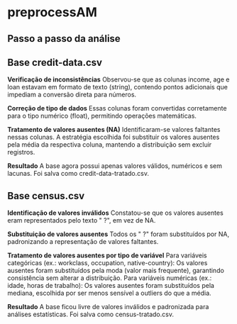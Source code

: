 # preprocessAM

## Passo a passo da análise

## Base credit-data.csv

**Verificação de inconsistências**
Observou-se que as colunas income, age e loan estavam em formato de texto (string), contendo pontos adicionais que impediam a conversão direta para números.

**Correção de tipo de dados**
Essas colunas foram convertidas corretamente para o tipo numérico (float), permitindo operações matemáticas.

**Tratamento de valores ausentes (NA)**
Identificaram-se valores faltantes nessas colunas.
A estratégia escolhida foi substituir os valores ausentes pela média da respectiva coluna, mantendo a distribuição sem excluir registros.

**Resultado**
A base agora possui apenas valores válidos, numéricos e sem lacunas.
Foi salva como credit-data-tratado.csv.


## Base census.csv

**Identificação de valores inválidos**
Constatou-se que os valores ausentes eram representados pelo texto " ?", em vez de NA.

**Substituição de valores ausentes**
Todos os " ?" foram substituídos por NA, padronizando a representação de valores faltantes.

**Tratamento de valores ausentes por tipo de variável**
Para variáveis categóricas (ex.: workclass, occupation, native-country):
Os valores ausentes foram substituídos pela moda (valor mais frequente), garantindo consistência sem alterar a distribuição.
Para variáveis numéricas (ex.: idade, horas de trabalho):
Os valores ausentes foram substituídos pela mediana, escolhida por ser menos sensível a outliers do que a média.

**Resultado**
A base ficou livre de valores inválidos e padronizada para análises estatísticas.
Foi salva como census-tratado.csv.

